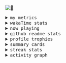 [![🐙](https://hits.seeyoufarm.com/api/count/incr/badge.svg?url=https%3A%2F%2Fgithub.com%2Fktnkk%2Fhit-counter&count_bg=%23070707&title_bg=%23070707&icon=&icon_color=%23E7E7E7&title=visitors&edge_flat=true)](https://hits.seeyoufarm.com)

<details>
  <summary> <samp>my metrics</samp></summary>
  
  <br>
  
 ![🐳](https://github.com/kkhys/kkhys/blob/main/github-metrics.svg)
  
  ***
</details>

<details>
  <summary> <samp>wakaTime stats</samp></summary>
  
  <br>
  
<!--START_SECTION:waka-->
**🐱 My GitHub Data** 

> 📦 5.0 MB Used in GitHub's Storage 
 > 
> 💼 Opted to Hire
 > 
> 📜 9 Public Repositories 
 > 
> 🔑 23 Private Repositories 
 > 
**I'm an Early 🐤** 

```text
🌞 Morning                8983 commits        ███████░░░░░░░░░░░░░░░░░░   28.46 % 
🌆 Daytime                7339 commits        ██████░░░░░░░░░░░░░░░░░░░   23.25 % 
🌃 Evening                12608 commits       ██████████░░░░░░░░░░░░░░░   39.95 % 
🌙 Night                  2632 commits        ██░░░░░░░░░░░░░░░░░░░░░░░   08.34 % 
```
📅 **I'm Most Productive on Sunday** 

```text
Monday                   4063 commits        ███░░░░░░░░░░░░░░░░░░░░░░   12.87 % 
Tuesday                  4446 commits        ████░░░░░░░░░░░░░░░░░░░░░   14.09 % 
Wednesday                4129 commits        ███░░░░░░░░░░░░░░░░░░░░░░   13.08 % 
Thursday                 4309 commits        ███░░░░░░░░░░░░░░░░░░░░░░   13.65 % 
Friday                   4343 commits        ███░░░░░░░░░░░░░░░░░░░░░░   13.76 % 
Saturday                 4822 commits        ████░░░░░░░░░░░░░░░░░░░░░   15.28 % 
Sunday                   5450 commits        ████░░░░░░░░░░░░░░░░░░░░░   17.27 % 
```


📊 **This Week I Spent My Time On** 

```text
🕑︎ Time Zone: Asia/Tokyo

💬 Programming Languages: 
Other                    40 hrs 59 mins      ██████████████░░░░░░░░░░░   55.14 % 
TypeScript               15 hrs 17 mins      █████░░░░░░░░░░░░░░░░░░░░   20.57 % 
Java                     12 hrs 57 mins      ████░░░░░░░░░░░░░░░░░░░░░   17.44 % 
SQL                      59 mins             ░░░░░░░░░░░░░░░░░░░░░░░░░   01.32 % 
JSON                     48 mins             ░░░░░░░░░░░░░░░░░░░░░░░░░   01.09 % 

🔥 Editors: 
Chrome                   41 hrs 4 mins       ██████████████░░░░░░░░░░░   55.27 % 
Intellijidea             25 hrs 46 mins      █████████░░░░░░░░░░░░░░░░   34.67 % 
WebStorm                 7 hrs 24 mins       ██░░░░░░░░░░░░░░░░░░░░░░░   09.96 % 
DataGrip                 4 mins              ░░░░░░░░░░░░░░░░░░░░░░░░░   00.11 % 

💻 Operating System: 
Mac                      74 hrs 19 mins      █████████████████████████   100.00 % 
```


 Last Updated on 2024/04/11 18:36:36 UTC
<!--END_SECTION:waka-->
  
  ***
</details>


<details>
  <summary> <samp>now playing</samp></summary>
  
  <br>
 
 [![🐟](https://spotify-github-profile.vercel.app/api/view?uid=31ryofms4dnv7mrohhepo4c4zgqu&cover_image=true&theme=default&show_offline=false&background_color=121212&bar_color=53b14f&bar_color_cover=false)](https://open.spotify.com/user/31ryofms4dnv7mrohhepo4c4zgqu)
  
  ***
</details>

<details>
  <summary> <samp>github readme stats</samp></summary>
  
  <br>
  
 <p align="left"> 
  <img alt="🐠" src="https://github-readme-stats.vercel.app/api?username=kkhys&count_private=true&show_icons=true&theme=dark&include_all_commits=true" />
  <img alt="🐟" src="https://github-readme-stats.vercel.app/api/top-langs/?username=kkhys&layout=compact&theme=dark&langs_count=10&hide=HTML,CSS,SCSS" />
</p>
  
  ***
</details>

<details>
  <summary> <samp>profile trophies</samp></summary>
  
  <br>
  
  [![🐬](https://github-profile-trophy.vercel.app/?username=kkhys&rank=SECRET,SSS,SS,S,AAA,AA,A&theme=darkhub&row=1&margin-w=10&no-bg=true)](https://github.com/ryo-ma/github-profile-trophy)
  
  ***
</details>

<details>
  <summary> <samp>summary cards</samp></summary>
  
  <br>
  
  ![🐋](https://github-profile-summary-cards.vercel.app/api/cards/profile-details?username=kkhys&theme=github_dark)
  ![🦑](https://github-profile-summary-cards.vercel.app/api/cards/repos-per-language?username=kkhys&theme=github_dark)
  ![🦭](https://github-profile-summary-cards.vercel.app/api/cards/most-commit-language?username=kkhys&theme=github_dark)
  ![🦀](https://github-profile-summary-cards.vercel.app/api/cards/stats?username=kkhys&theme=github_dark)
  ![🦈](https://github-profile-summary-cards.vercel.app/api/cards/productive-time?username=kkhys&theme=github_dark)
  
  ***
</details>

<details>
  <summary> <samp>streak stats</samp></summary>
  
  <br>
  
  [![🐠](http://github-readme-streak-stats.herokuapp.com?user=kkhys&theme=dark)](https://git.io/streak-stats)
  
  ***
</details>

<details>
  <summary> <samp>activity graph</samp></summary>
  
  <br>
  
  [![🐡](https://github-readme-activity-graph.vercel.app/graph?username=kkhys&theme=xcode)](https://github.com/ashutosh00710/github-readme-activity-graph)
  
  ***
</details>
